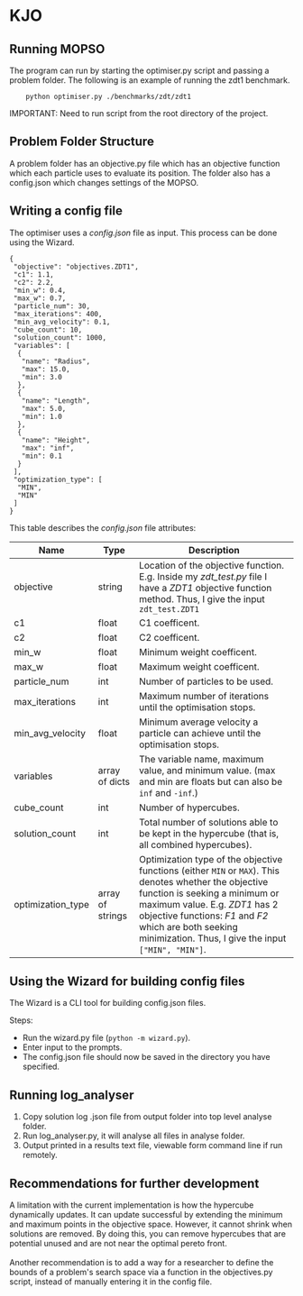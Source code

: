 # KJO

## Running MOPSO
The program can run by starting the optimiser.py script and passing a problem folder. The following is an example of running the zdt1 benchmark.
```shell
    python optimiser.py ./benchmarks/zdt/zdt1
``` 
IMPORTANT: Need to run script from the root directory of the project.

## Problem Folder Structure
A problem folder has an objective.py file which has an objective function which each particle uses to evaluate its position. The folder also has a config.json which changes settings of the MOPSO.

## Writing a config file
The optimiser uses a *config.json* file as input. This process can be done using the Wizard.
```
{
 "objective": "objectives.ZDT1",
 "c1": 1.1,
 "c2": 2.2,
 "min_w": 0.4,
 "max_w": 0.7,
 "particle_num": 30,
 "max_iterations": 400,
 "min_avg_velocity": 0.1,
 "cube_count": 10,
 "solution_count": 1000,
 "variables": [
  {
   "name": "Radius",
   "max": 15.0,
   "min": 3.0
  },
  {
   "name": "Length",
   "max": 5.0,
   "min": 1.0
  },
  {
   "name": "Height",
   "max": "inf",
   "min": 0.1
  }
 ],
 "optimization_type": [
  "MIN",
  "MIN"
 ]
}
```
This table describes the *config.json* file attributes:

| Name              | Type             | Description  |
| ----------------- | ---------------- | ------------ |
| objective         | string           | Location of the objective function. E.g. Inside my *zdt_test.py* file I have a *ZDT1* objective function method. Thus, I give the input `zdt_test.ZDT1` |
| c1                | float            | C1 coefficent. |
| c2                | float            | C2 coefficent. |
| min_w             | float            | Minimum weight coefficent. |
| max_w             | float            | Maximum weight coefficent. |
| particle_num      | int              | Number of particles to be used. |
| max_iterations    | int              | Maximum number of iterations until the optimisation stops. |
| min_avg_velocity  | float            | Minimum average velocity a particle can achieve until the optimisation stops. |
| variables         | array of dicts   | The variable name, maximum value, and minimum value. (max and min are floats but can also be `inf` and `-inf`.)|
| cube_count        | int              | Number of hypercubes. |
| solution_count    | int              | Total number of solutions able to be kept in the hypercube (that is, all combined hypercubes). |
| optimization_type | array of strings | Optimization type of the objective functions (either `MIN` or `MAX`). This denotes whether the objective function is seeking a minimum or maximum value. E.g. *ZDT1* has 2 objective functions: *F1* and *F2* which are both seeking minimization. Thus, I give the input `["MIN", "MIN"]`.

## Using the Wizard for building config files
The Wizard is a CLI tool for building config.json files.

Steps:  
- Run the wizard.py file (`python -m wizard.py`).
- Enter input to the prompts.
- The config.json file should now be saved in the directory you have specified.

## Running log_analyser

<ol>
    <li> Copy solution log .json file from output folder into top level analyse folder. </li>
    <li> Run log_analyser.py, it will analyse all files in analyse folder. </li>
    <li> Output printed in a results text file, viewable form command line if run remotely. </li>
</ol>

## Recommendations for further development
A limitation with the current implementation is how the hypercube dynamically updates. 
It can update successful by extending the minimum and maximum points in the objective space. However,
it cannot shrink when solutions are removed. By doing this, you can remove hypercubes that are potential
unused and are not near the optimal pereto front.
<br/><br/>
Another recommendation is to add a way for a researcher to define the bounds of a problem's search space
via a function in the objectives.py script, instead of manually entering it in the config file.

